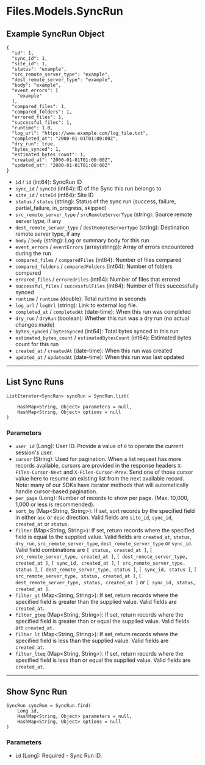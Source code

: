 # Files.Models.SyncRun

## Example SyncRun Object

```
{
  "id": 1,
  "sync_id": 1,
  "site_id": 1,
  "status": "example",
  "src_remote_server_type": "example",
  "dest_remote_server_type": "example",
  "body": "example",
  "event_errors": [
    "example"
  ],
  "compared_files": 1,
  "compared_folders": 1,
  "errored_files": 1,
  "successful_files": 1,
  "runtime": 1.0,
  "log_url": "https://www.example.com/log_file.txt",
  "completed_at": "2000-01-01T01:00:00Z",
  "dry_run": true,
  "bytes_synced": 1,
  "estimated_bytes_count": 1,
  "created_at": "2000-01-01T01:00:00Z",
  "updated_at": "2000-01-01T01:00:00Z"
}
```

* `id` / `id`  (int64): SyncRun ID
* `sync_id` / `syncId`  (int64): ID of the Sync this run belongs to
* `site_id` / `siteId`  (int64): Site ID
* `status` / `status`  (string): Status of the sync run (success, failure, partial_failure, in_progress, skipped)
* `src_remote_server_type` / `srcRemoteServerType`  (string): Source remote server type, if any
* `dest_remote_server_type` / `destRemoteServerType`  (string): Destination remote server type, if any
* `body` / `body`  (string): Log or summary body for this run
* `event_errors` / `eventErrors`  (array(string)): Array of errors encountered during the run
* `compared_files` / `comparedFiles`  (int64): Number of files compared
* `compared_folders` / `comparedFolders`  (int64): Number of folders compared
* `errored_files` / `erroredFiles`  (int64): Number of files that errored
* `successful_files` / `successfulFiles`  (int64): Number of files successfully synced
* `runtime` / `runtime`  (double): Total runtime in seconds
* `log_url` / `logUrl`  (string): Link to external log file.
* `completed_at` / `completedAt`  (date-time): When this run was completed
* `dry_run` / `dryRun`  (boolean): Whether this run was a dry run (no actual changes made)
* `bytes_synced` / `bytesSynced`  (int64): Total bytes synced in this run
* `estimated_bytes_count` / `estimatedBytesCount`  (int64): Estimated bytes count for this run
* `created_at` / `createdAt`  (date-time): When this run was created
* `updated_at` / `updatedAt`  (date-time): When this run was last updated


---

## List Sync Runs

```
ListIterator<SyncRun> syncRun = SyncRun.list(
    
    HashMap<String, Object> parameters = null,
    HashMap<String, Object> options = null
)
```

### Parameters

* `user_id` (Long): User ID.  Provide a value of `0` to operate the current session's user.
* `cursor` (String): Used for pagination.  When a list request has more records available, cursors are provided in the response headers `X-Files-Cursor-Next` and `X-Files-Cursor-Prev`.  Send one of those cursor value here to resume an existing list from the next available record.  Note: many of our SDKs have iterator methods that will automatically handle cursor-based pagination.
* `per_page` (Long): Number of records to show per page.  (Max: 10,000, 1,000 or less is recommended).
* `sort_by` (Map<String, String>): If set, sort records by the specified field in either `asc` or `desc` direction. Valid fields are `site_id`, `sync_id`, `created_at` or `status`.
* `filter` (Map<String, String>): If set, return records where the specified field is equal to the supplied value. Valid fields are `created_at`, `status`, `dry_run`, `src_remote_server_type`, `dest_remote_server_type` or `sync_id`. Valid field combinations are `[ status, created_at ]`, `[ src_remote_server_type, created_at ]`, `[ dest_remote_server_type, created_at ]`, `[ sync_id, created_at ]`, `[ src_remote_server_type, status ]`, `[ dest_remote_server_type, status ]`, `[ sync_id, status ]`, `[ src_remote_server_type, status, created_at ]`, `[ dest_remote_server_type, status, created_at ]` or `[ sync_id, status, created_at ]`.
* `filter_gt` (Map<String, String>): If set, return records where the specified field is greater than the supplied value. Valid fields are `created_at`.
* `filter_gteq` (Map<String, String>): If set, return records where the specified field is greater than or equal the supplied value. Valid fields are `created_at`.
* `filter_lt` (Map<String, String>): If set, return records where the specified field is less than the supplied value. Valid fields are `created_at`.
* `filter_lteq` (Map<String, String>): If set, return records where the specified field is less than or equal the supplied value. Valid fields are `created_at`.


---

## Show Sync Run

```
SyncRun syncRun = SyncRun.find(
    Long id, 
    HashMap<String, Object> parameters = null,
    HashMap<String, Object> options = null
)
```

### Parameters

* `id` (Long): Required - Sync Run ID.
